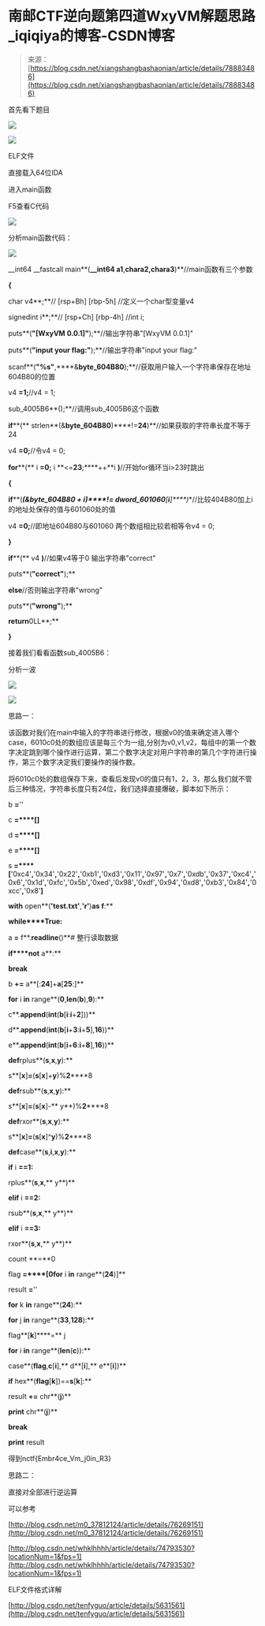 <!--yml
category: 未分类
date: 2022-04-26 14:52:48
-->

# 南邮CTF逆向题第四道WxyVM解题思路_iqiqiya的博客-CSDN博客

> 来源：[https://blog.csdn.net/xiangshangbashaonian/article/details/78883486](https://blog.csdn.net/xiangshangbashaonian/article/details/78883486)

首先看下题目

![](img/3d5ec77e98d704a5e1f7e5ca6cafe06b.png)

![](img/c6489d83155121c271eb552fa501745a.png)

ELF文件

直接载入64位IDA

进入main函数

F5查看C代码

![](img/f015d7a91305453afe1fa9d0c41a328c.png)

分析main函数代码：

![](img/b44578a31b5c4627a3fb9b7ea1ce81d5.png)

__int64 __fastcall main**(**__int64 a1**,**char******a2**,**char******a3**)**//main函数有三个参数

**{**

char v4**;**// [rsp+Bh] [rbp-5h] //定义一个char型变量v4

signedint i**;**// [rsp+Ch] [rbp-4h] //int i;

puts**(**"[WxyVM 0.0.1]"**);**//输出字符串"[WxyVM 0.0.1]"

puts**(**"input your flag:"**);**//输出字符串"input your flag:"

scanf**(**"%s"**,****&**byte_604B80**);**//获取用户输入一个字符串保存在地址604B80的位置

v4 **=**1**;**//v4 = 1;

sub_4005B6**();**//调用sub_4005B6这个函数

**if****(** strlen**(&**byte_604B80**)****!=**24**)**//如果获取的字符串长度不等于24

v4 **=**0**;**//令v4 = 0;

**for****(** i **=**0**;** i **<=**23**;****++**i **)**//开始for循环当i>23时跳出

**{**

**if****(*****(&**byte_604B80 **+** i**)****!=** dword_601060**[**i**]****)**//比较404B80加上i的地址处保存的值与601060处的值

v4 **=**0**;**//即地址604B80与601060 两个数组相比较若相等令v4 = 0;

**}**

**if****(** v4 **)**//如果v4等于0 输出字符串"correct"

puts**(**"correct"**);**

**else**//否则输出字符串"wrong"

puts**(**"wrong"**);**

**return**0LL**;**

**}**

接着我们看看函数sub_4005B6：

分析一波

![](img/b8303db0da97ff045e10bcfccb071ab5.png)

![](img/5c4ece3dd25587ac7889c66fcb8efc87.png)

思路一：

该函数对我们在main中输入的字符串进行修改，根据v0的值来确定进入哪个case，6010c0处的数组应该是每三个为一组,分别为v0,v1,v2，每组中的第一个数字决定跳到哪个操作进行运算，第二个数字决定对用户字符串的第几个字符进行操作，第三个数字决定我们要操作的操作数。

将6010c0处的数组保存下来，查看后发现v0的值只有1，2，3，那么我们就不管后三种情况，字符串长度只有24位，我们选择直接爆破，脚本如下所示：

b **=**''

c **=****[]**

d **=****[]**

e **=****[]**

s **=****[**'0xc4'**,**'0x34'**,**'0x22'**,**'0xb1'**,**'0xd3'**,**'0x11'**,**'0x97'**,**'0x7'**,**'0xdb'**,**'0x37'**,**'0xc4'**,**'0x6'**,**'0x1d'**,**'0xfc'**,**'0x5b'**,**'0xed'**,**'0x98'**,**'0xdf'**,**'0x94'**,**'0xd8'**,**'0xb3'**,**'0x84'**,**'0xcc'**,**'0x8'**]**

**with** open**(**'test.txt'**,**'r'**)****as** f**:**

**while****True:**

a **=** f**.**readline**()**# 整行读取数据

**if****not** a**:**

**break**

b **+=** a**[:**24**]+**a**[**25**:]**

**for** i **in** range**(**0**,**len**(**b**),**9**):**

c**.**append**(**int**(**b**[**i**:**i**+**2**]))**

d**.**append**(**int**(**b**[**i**+**3**:**i**+**5**],**16**))**

e**.**append**(**int**(**b**[**i**+**6**:**i**+**8**],**16**))**

**def**rplus**(**s**,**x**,**y**):**

s**[**x**]****=****(**s**[**x**]+**y**)%**2******8

**def**rsub**(**s**,**x**,**y**):**

s**[**x**]****=****(**s**[**x**]-** y**)%**2******8

**def**rxor**(**s**,**x**,**y**):**

s**[**x**]****=****(**s**[**x**]^**y**)%**2******8

**def**case**(**s**,**i**,**x**,**y**):**

**if** i **==**1**:**

rplus**(**s**,**x**,** y**)**

**elif** i **==**2**:**

rsub**(**s**,**x**,** y**)**

**elif** i **==**3**:**

rxor**(**s**,**x**,** y**)**

count **=**0

flag **=****[**0**for** i **in** range**(**24**)]**

result **=**''

**for** k **in** range**(**24**):**

**for** j **in** range**(**33**,**128**):**

flag**[**k**]****=** j

**for** i **in** range**(**len**(**c**)):**

case**(**flag**,**c**[**i**],** d**[**i**],** e**[**i**])**

**if** hex**(**flag**[**k**])==**s**[**k**]:**

result **+=** chr**(**j**)**

**print** chr**(**j**)**

**break**

**print** result

得到nctf{Embr4ce_Vm_j0in_R3}

思路二：

直接对全部进行逆运算

可以参考

[http://blog.csdn.net/m0_37812124/article/details/76269151](http://blog.csdn.net/m0_37812124/article/details/76269151)

[http://blog.csdn.net/whklhhhh/article/details/74793530?locationNum=1&fps=1](http://blog.csdn.net/whklhhhh/article/details/74793530?locationNum=1&fps=1)

ELF文件格式详解

[http://blog.csdn.net/tenfyguo/article/details/5631561](http://blog.csdn.net/tenfyguo/article/details/5631561)